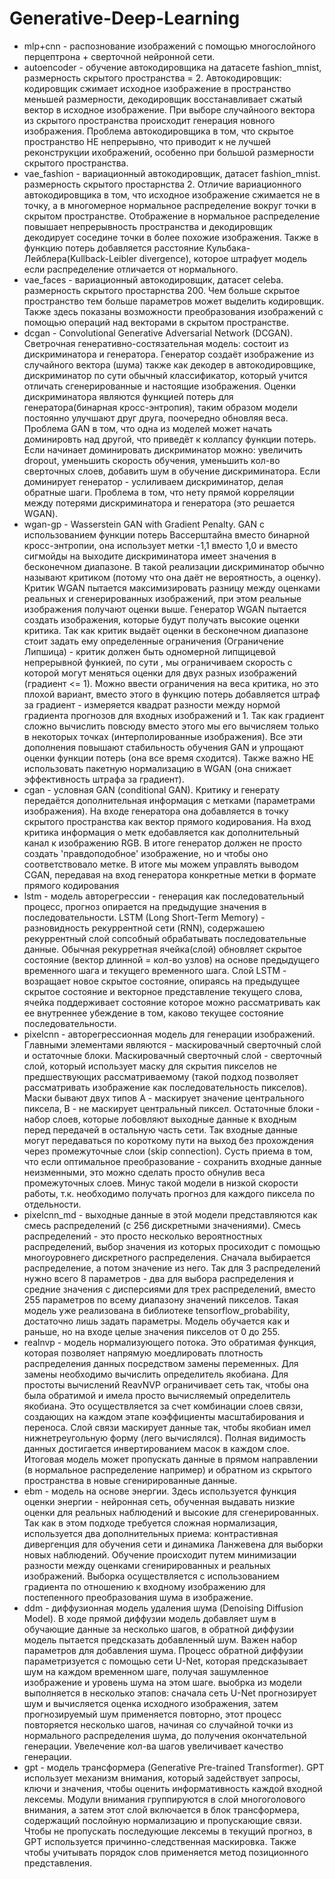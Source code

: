 # Generative-Deep-Learning

* mlp+cnn - распознование изображений с помощью многослойного перцептрона + сверточной нейронной сети.
* autoencoder - обучение автокодировщика на датасете fashion_mnist, размерность скрытого пространства = 2.
  Автокодировщик: кодировщик сжимает исходное изображение в пространство меньшей размерности, декодировщик восстанавливает сжатый вектор в исходное изображение.
  При выборе случайноого вектора из скрытого пространства происходит генерация новного изображения.
  Проблема автокодировщика в том, что скрытое пространство НЕ непрерывно, что приводит к не лучшей реконструкции ихображений, особенно при большой размерности скрытого пространства.
* vae_fashion - вариационный автокодировщик, датасет fashion_mnist. размерность скрытого простарнства 2.
  Отличие вариационного автокодировщика в том, что исходное изображение сжимается не в точку, а в многомерное нормальное распределение вокруг точки в скрытом пространстве.
  Отображение в нормальное распределение повышает непрерывность пространства и декодировщик декодирует соседине точки в более похожие изображения.
  Также в функцию потерь добавляется расстояние Кульбака-Лейблера(Kullback-Leibler divergence), которое штрафует модель если распределение отличается от нормального.
* vae_faces - вариационный автокодировщик, датасет celeba. размерность скрытого простарнства 200.
  Чем больше скрытое пространство тем больше параметров может выделить кодировщик.
  Также здесь показаны возможности преобразования изображений с помощью операций над векторами в скрытом пространстве.
* dcgan - Convolutional Generative Adversarial Network (DCGAN). Светрочная генеративно-состязательная модель: состоит из дискриминатора и генератора.
  Генератор создаёт изображение из случайного вектора (шума) также как декодер в автокодировщике, дискриминатор по сути обычный классификатор,
  который учится отличать сгенерированные и настоящие изображения. Оценки дискриминатора являются функцией потерь для генератора(бинарная кросс-энтропия), таким образом модели постоянно
  улучшают друг друга, поочередно обновляя веса. Проблема GAN в том, что одна из моделей может начать доминировть над другой, что приведёт к коллапсу функции потерь. Если начинает доминировать дискриминатор можно:
  увеличить dropout, уменьшить скорость обучения, уменьшить кол-во сверточных слоев, добавить шум в обучение дискриминатора. Если доминирует генератор - услиливаем дискриминатор, делая обратные шаги.
  Проблема в том, что нету прямой корреляции между потерями дискриминатора и генератора (это решается WGAN).
* wgan-gp - Wasserstein GAN  with Gradient Penalty. GAN с использованием функции потерь Вассерштайна вместо бинарной кросс-энтропии, она использует метки -1,1 вместо 1,0 и вместо сигмойды на выходите дискриминатора имеет значения в бесконечном диапазоне. В такой реализации дискриминатор обычно называют критиком (потому что она даёт не вероятность, а оценку). Критик WGAN пытается максимизировать разницу между оценками реальных и сгенерированных изображений, при этом реальные изображения получают оценки выше. Генератор WGAN пытается создать изображения, которые будут получать высокие оценки критика. Так как критик выдаёт оценки в бесконечном диапазоне стоит задать ему определенные ограничения (Ограничение Липшица) - критик должен быть одномерной липщицевой непрерывной функией, по сути , мы ограничиваем скорость с которой могут меняться оценки для двух разных изображений (градиент <= 1). Можно ввести ограничения на веса критика, но это плохой вариант, вместо этого в функцию потерь добавляется штраф за градиент - измеряется квадрат разности между нормой градиента прогнозов для входных изображений и 1. Так как градиент сложно вычислить повсюду вместо этого мы его вычисляем только в некоторых точках (интерполированные изображения). Все эти дополнения повышают стабильность обучения GAN и упрощают оценки функции потерь (она все время сходится). Также важно НЕ использовать пакетную нормализацию в WGAN (она снижает эффективность штрафа за градиент).
* cgan - условная GAN (conditional GAN). Критику и генерату передаётся дополнительная информация с метками (параметрами изображения). На входе генератора она добавляется в точку скрытого пространства как вектор прямого кодирования.
  На вход критика информация о метк едобавляется как дополнительный канал к изображению RGB. В итоге генератор должен не просто создать 'правдоподобное' изображение, но и чтобы оно соответствовало метке.
  В итоге мы можем управлять выводом CGAN, передавая на вход генератора конкретные метки в формате прямого кодирования
* lstm - модель авторегрессии - генерация как последовательный процесс, прогноз опирается на предыдущие значения в последовательности. LSTM (Long Short-Term Memory) - разновидность рекуррентной сети (RNN), содержашею рекуррентный слой
  сопсобный обрабатывать последовательные данные. Обычная рекурретная ячейка(слой) обновляет скрытое состояние (вектор длинной = кол-во узлов) на основе предыдущего временного шага и текущего временного шага.
  Слой LSTM - возращает новое скрытое состояние, опираясь на предыдущее скрытое состояние и векторное представление текущего слова, ячейка поддерживает состояние которое можно рассматривать как ее внутреннее убеждение в том, каково текущее 
  состояние последовательности.
* pixelcnn - авторегрессионная модель для генерации изображений. Главными элементами являются - маскировачный сверточный слой и остаточные блоки. Маскировачный сверточный слой - сверточный слой, который использует маску для скрытия пикселов
  не предшествующих рассматриваемому (такой подход позволяет рассматривать изображение как последовательность пикселов). Маски бывают двух типов А - маскирует значение центрального пиксела, B - не маскирует центральный пиксел.
  Остаточные блоки - набор слоев, которые лобовляют выходные данные к входным перед передачей в остальную часть сети. Так входные данные могут передаваться по короткому пути на выход без прохождения через промежуточные слои (skip connection).
  Сусть приема в том, что если оптимальное преобразование - сохранить входные данные неизменными, это можно сделать просто обнулив веса промежуточных слоев. Минус такой модели в низкой скорости работы, т.к. необходимо получать прогноз для 
  каждого пиксела по отдельности.
* pixelcnn_md - выходные данные в этой модели представляются как смесь распределений (с 256 дискретными значениями). Смесь распределений - это просто несколько вероятностных распределений, выбор значения из которых просиходит с помощью 
 многоуровнего дискретного распределения. Сначала выбирается распределение, а потом значение из него. Так для 3 распределений нужно всего 8 параметров - два для выбора распределения и средние значения с дисперсиями для трех распределений, 
 вместо 255 параметров по всему диапазону значений пикселов. Такая модель уже реализована в библиотеке tensorflow_probability, достаточно лишь задать параметры. Модель обучается как и раньше, но на входе целые значения пикселов от 0 до 255.
* realnvp - модель нормализующего потока. Это обратимая функция, которая позволяет напрямую моедлировать плотность распределения данных посредством замены переменных. Для замены необходимо 
вычислить определитель якобиана. Для простоты вычислений ReavNVP ограничивает сеть так, чтобы она была обратимой и имела просто вычисляемый определитель якобиана. Это осуществляется за счет комбинации слоев связи, создающих на каждом этапе коэффициенты масштабирования и переноса. Слой связи маскирует данные так, чтобы якобиан имел нижнетреугольную форму (лего вычислялся). Полная видимость данных достигается инвертированием масок в каждом слое. Итоговая модель может пропускать данные в прямом направлении (в нормальное распределение например) и обратном из скрытого пространства в новые сгенирированные данные.
* ebm - модель на основе энергии. Здесь используется функция оценки энергии - нейронная сеть, обученная выдавать низкие оценки для реальных наблюдений и высокие для сгенерированных. Так как в этом подходе требуется сложная нормализация, используется два дополнительных приема: контрастивная дивергенция для обучения сети и динамика Ланжевена для выборки новых наблюдений. Обучение происходит путем минимизации разности между оценками сгенирированных и реальных изображений. Выборка осуществляется с использованием градиента по отношению к входному изображению для постепенного преобразования шума в изображение.
* ddm - диффузионная модель удаления шума (Denoising Diffusion Model). В ходе прямой диффузии модель добавляет шум в обучающие данные за несколько шагов, в обратной диффузии модель пытается предсказать добавленный шум. Важен набор параметров для добавления шума. Процесс обратной диффузии параметризуется с помощью сети U-Net, которая предсказывает шум на каждом временном шаге, получая зашумленное изображение и уровень шума на этом шаге. выобрка из модели выполняется в несколько этапов: сначала сеть U-Net прогнозирует шум и вычисляется оценка исходного изображения, затем прогнозируемый шум применяется повторно, этот процесс повторяется несколько шагов, начиная со случайной точки из нормального распределения шума, до получения окончательной генерации. Увелечение кол-ва шагов увеличивает качество генерации.
* gpt - модель трансформера (Generative Pre-trained Transformer). GPT использует механизм внимания, который задействует запросы, ключи и значения, чтобы оценить информативность каждой входной лексемы. Модули внимания группируются в слой многоголового внимания, а затем этот слой включается в блок трансформера, содержащий послойную нормализацию и пропускающие связи. Чтобы не пропускать последующие лексемы в текущий прогноз, в GPT используется причинно-следственная маскировка. Также чтобы учитывать порядок слов применяется метод позиционного представления.
